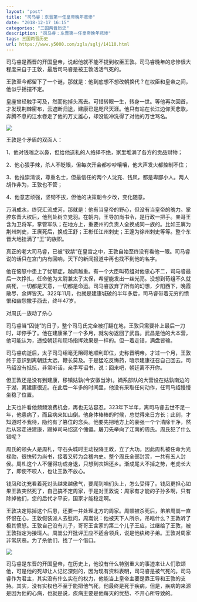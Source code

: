 ```yaml
---
layout: "post"
title: "司马睿：东晋第一任皇帝晚年悲惨"
date: "2018-12-17 16:15"
categories: "三国两晋历史"
description: "司马睿：东晋第一任皇帝晚年悲惨"
tags: 三国两晋历史
url: https://www.y5000.com/zgls/sglj/14110.html
---
```






司马睿是西晋的开国皇帝，说起他就不能不提到权臣王敦。司马睿晚年的悲惨很大程度来自于王敦，最后司马睿是被王敦活活气死的。

王敦至今都留下了一个谜，那就是：他到底想不想改朝换代？在权臣和皇帝之间，他似乎摇摆不定。

皇座曾经触手可及，然而他掉头离去。可惜转眼一生，转身一世。等他再次回首，才发现荆棘密布，云遮断归途，建康已是咫尺天涯。他只有站在长江边仰天悲歌，奔腾不息的江水卷走了他的万丈雄心，却没能冲洗得了对他的万世骂名。

![](https://img.y5000.com/uploads/allimg/170220/094P12311-0.jpg)

王敦是个矛盾的双面人：

1、他对钱嗤之以鼻，但给他送礼的人络绎不绝，家里堆满了各方的贡品财物；

2、他心狠手辣，杀人不眨眼，但每次开会都吵吵嚷嚷，他大声发火都控制不住；

3、他推崇清谈，尊重名士，但最信任的两个人沈充、钱凤，都是卑鄙小人。两人胡作非为，王敦也不管；

4、他意志顽强，坚韧不拔，但他的决策朝令夕改，变化随意。

万涓成水，终究汇流成河，那就是：他有当皇帝的野心，但没有当皇帝的魄力。掌控东晋大权后，他到处树立党羽。在朝内，王导加尚书令，是行政一把手。亲哥王含为卫将军，掌管军队；在地方上，重要州的负责人全换成同一族的。比如王廙为荆州刺史，王廙死后，换成王舒；王彬任江州刺史；王邃为徐州刺史等等。整个东晋大地挂满了“王”的族帜。

真正的老大司马睿，已被“软禁”在皇宫之中，王敦自始至终没有看他一眼。司马睿说的话只在宫门内有回响，天下的新闻报道中再也找不到他的名字。

他在恼怒中患上了忧郁症，越病越重。有一个大臣叫荀组对他忠心不二，司马睿最后一次挣扎，任命他为太尉兼太子太保，希望能发出一丝光亮。没想到荀组不久就病死，一切都是天意，一切都是命运。司马睿放弃了所有的幻想，夕阳西下，晚霞散尽，余辉皆灭。322年11月，也就是建康城破的半年多后，司马睿带着无穷的愤恨和幽怨撒手西去，终年47岁。

对周氏一族动了杀心

司马睿当“囚徒”的日子，整个司马氏完全被打翻在地，王敦只需要补上最后一刀时，却停手了。他在建康呆了一个多月，就匆匆返回了武昌。武昌是他的大本营，他可能认为，遥控朝廷和现场指挥效果是一样的。但一着走错，满盘皆输。

司马睿病逝后，太子司马绍毫无阻碍地顺利即位，史称晋明帝。才过一个月，王敦终于意识到离朝廷太远，鞭长莫及。于是猛吃反悔药，暗示建康征召自己回去。司马绍没有抵抗，非常听话，亲手写诏书，说：回来吧，朝廷离不开你。

但王敦还是没有到建康，移镇姑孰(今安徽当涂)。嫡系部队的大营设在姑孰南边的于湖，离建康很近。在此后一年多的时间里，他没有采取任何动作，任司马绍慢慢坐稳了位置。

上天也许看他频频浪费机会，再也无法容忍。323年下半年，离司马睿去世不足一年，他患病了，而且病来如山倒。他身体棒棒的时候，总觉得来日方长；此刻，才知道时不我待，隐约有了篡位的念头。他要先把地方上的豪强一个个清除干净，然后从容走进建康，踢掉司马绍这个傀儡。屠刀先举向了江南的周氏。周氏犯了什么错呢？

周氏的领头人是周札，守石头城时主动投降王敦，立了大功。因此周札被任命为光禄勋，很快转为尚书，接着又转为会稽内史。整个周氏全部封赏，一共有五人封侯。周札这个人不懂得功成身退，只想到衣锦还乡。渐成尾大不掉之势，老虎长大了，即使不咬人，也让王敦不放心。

钱凤和沈充看着死对头越来越傲气，要爬到咱们头上，怎么受得了。钱凤更担心如果王敦突然死了，自己搞不定周家，于是对王敦说：周家有才能的子孙多啊，只有除掉他们，您的后代才平安，国家才能稳定啊。

王敦决定除掉这个后患，还要一并处理北方的周家。周顗被杀死后，弟弟周嵩一直怀恨在心，王敦假装派人去慰问，周嵩说：他被天下人所杀，吊唁什么？王敦听了极其愤怒。王敦自己没有儿子，哥哥王含家的第二个儿子王应，过继给了王敦，被王敦指定为接班人。周嵩公开批评王应不适合领兵，说是他纨绔子弟。王敦对周家非常厌恶。为了杀他们，找了一个借口。

![](https://img.y5000.com/uploads/allimg/170220/094P13T6-1.jpg)

司马睿是东晋的开国皇帝，在历史上，他没有什么特别重大的事迹来让人们歌颂他，可是他的死却让人记忆深刻的，因为现有资料表明，司马睿是被气死的。司马睿作为君主，其实没有什么实在的权力，他能当上皇帝主要是靠王导和王敦的支持。其实，没有实权也不至于能把他气死，他最终是死于疾病，但是，疾病的来源是因为他的心病，也就是说，疾病主要是他每天的忧愁、不开心所导致的。
